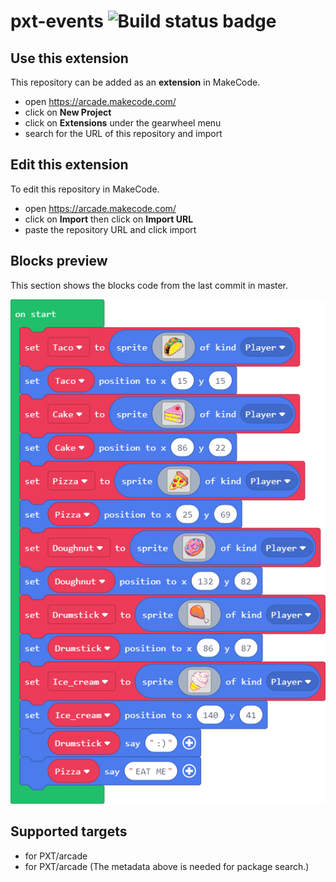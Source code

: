 # pxt-events ![Build status badge](https://github.com/keegandompier/pxt-events/workflows/MakeCode/badge.svg)



## Use this extension

This repository can be added as an **extension** in MakeCode.

* open https://arcade.makecode.com/
* click on **New Project**
* click on **Extensions** under the gearwheel menu
* search for the URL of this repository and import

## Edit this extension

To edit this repository in MakeCode.

* open https://arcade.makecode.com/
* click on **Import** then click on **Import URL**
* paste the repository URL and click import

## Blocks preview

This section shows the blocks code from the last commit in master.

![A rendered view of the blocks](https://github.com/keegandompier/pxt-events/raw/master/.makecode/blocks.png)

## Supported targets

* for PXT/arcade
* for PXT/arcade
(The metadata above is needed for package search.)

